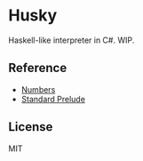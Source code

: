 # Husky

Haskell-like interpreter in C#. WIP.

## Reference

- [Numbers](https://www.haskell.org/tutorial/numbers.html)
- [Standard Prelude](https://www.haskell.org/onlinereport/standard-prelude.html)

## License

MIT


